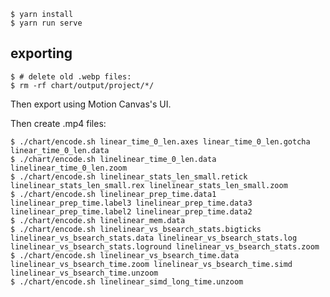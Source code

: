     $ yarn install
    $ yarn run serve

## exporting

    $ # delete old .webp files:
    $ rm -rf chart/output/project/*/

Then export using Motion Canvas's UI.

Then create .mp4 files:

    $ ./chart/encode.sh linear_time_0_len.axes linear_time_0_len.gotcha linear_time_0_len.data
    $ ./chart/encode.sh linelinear_time_0_len.data linelinear_time_0_len.zoom
    $ ./chart/encode.sh linelinear_stats_len_small.retick linelinear_stats_len_small.rex linelinear_stats_len_small.zoom
    $ ./chart/encode.sh linelinear_prep_time.data1 linelinear_prep_time.label3 linelinear_prep_time.data3 linelinear_prep_time.label2 linelinear_prep_time.data2
    $ ./chart/encode.sh linelinear_mem.data
    $ ./chart/encode.sh linelinear_vs_bsearch_stats.bigticks linelinear_vs_bsearch_stats.data linelinear_vs_bsearch_stats.log linelinear_vs_bsearch_stats.loground linelinear_vs_bsearch_stats.zoom
    $ ./chart/encode.sh linelinear_vs_bsearch_time.data linelinear_vs_bsearch_time.zoom linelinear_vs_bsearch_time.simd linelinear_vs_bsearch_time.unzoom
    $ ./chart/encode.sh linelinear_simd_long_time.unzoom
